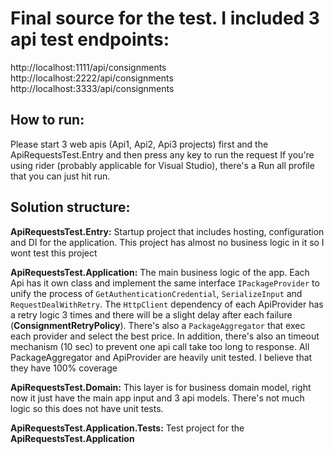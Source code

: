 # Final source for the test. I included 3 api test endpoints:
http://localhost:1111/api/consignments
http://localhost:2222/api/consignments
http://localhost:3333/api/consignments

## How to run:
Please start 3 web apis (Api1, Api2, Api3 projects) first and the ApiRequestsTest.Entry and then press any key to run the request
If you're using rider (probably applicable for Visual Studio), there's a Run all profile that you can just hit run.

## Solution structure:
**ApiRequestsTest.Entry:** Startup project that includes hosting, configuration and DI for the application.
This project has almost no business logic in it so I wont test this project

**ApiRequestsTest.Application:** The main business logic of the app. Each Api has it own class and implement the same interface `IPackageProvider` to unify the process of `GetAuthenticationCredential`, `SerializeInput` and `RequestDealWithRetry`.
The `HttpClient` dependency of each ApiProvider has a retry logic 3 times and  there will be a slight delay after each failure (**ConsignmentRetryPolicy**).
There's also a `PackageAggregator` that exec each provider and select the best price. In addition, there's also an timeout mechanism (10 sec) to prevent one api call take too long to response.
All PackageAggregator and ApiProvider are heavily unit tested. I believe that they have 100% coverage

**ApiRequestsTest.Domain:** This layer is for business domain model, right now it just have the main app input and 3 api models. There's not much logic so this does not have unit tests.

**ApiRequestsTest.Application.Tests:** Test project for the **ApiRequestsTest.Application**